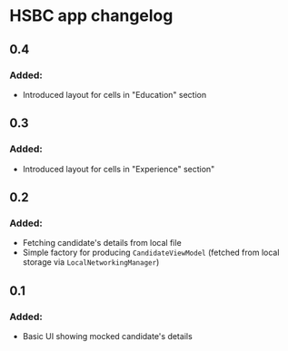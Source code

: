 # HSBC app changelog

## 0.4
### Added:
- Introduced layout for cells in "Education" section

## 0.3
### Added:
- Introduced layout for cells in "Experience" section"

## 0.2
### Added:
- Fetching candidate's details from local file
- Simple factory for producing `CandidateViewModel` (fetched from local storage via `LocalNetworkingManager`)

## 0.1
### Added:
- Basic UI showing mocked candidate's details

